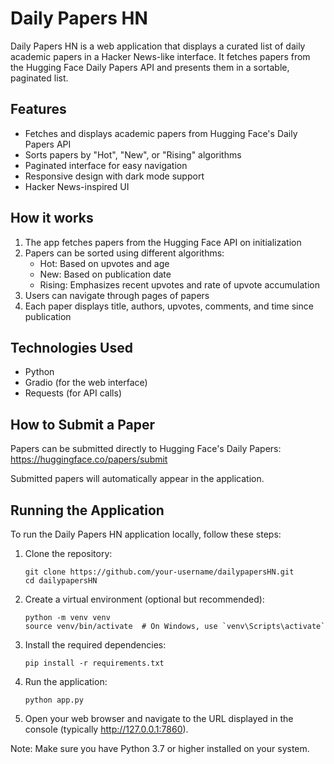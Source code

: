 # Daily Papers HN

Daily Papers HN is a web application that displays a curated list of daily academic papers in a Hacker News-like interface. It fetches papers from the Hugging Face Daily Papers API and presents them in a sortable, paginated list.

## Features

- Fetches and displays academic papers from Hugging Face's Daily Papers API
- Sorts papers by "Hot", "New", or "Rising" algorithms
- Paginated interface for easy navigation
- Responsive design with dark mode support
- Hacker News-inspired UI

## How it works

1. The app fetches papers from the Hugging Face API on initialization
2. Papers can be sorted using different algorithms:
   - Hot: Based on upvotes and age
   - New: Based on publication date
   - Rising: Emphasizes recent upvotes and rate of upvote accumulation
3. Users can navigate through pages of papers
4. Each paper displays title, authors, upvotes, comments, and time since publication

## Technologies Used

- Python
- Gradio (for the web interface)
- Requests (for API calls)

## How to Submit a Paper

Papers can be submitted directly to Hugging Face's Daily Papers:
https://huggingface.co/papers/submit

Submitted papers will automatically appear in the application.

## Running the Application

To run the Daily Papers HN application locally, follow these steps:

1. Clone the repository:
   ```
   git clone https://github.com/your-username/dailypapersHN.git
   cd dailypapersHN
   ```

2. Create a virtual environment (optional but recommended):
   ```
   python -m venv venv
   source venv/bin/activate  # On Windows, use `venv\Scripts\activate`
   ```

3. Install the required dependencies:
   ```
   pip install -r requirements.txt
   ```

4. Run the application:
   ```
   python app.py
   ```

5. Open your web browser and navigate to the URL displayed in the console (typically http://127.0.0.1:7860).

Note: Make sure you have Python 3.7 or higher installed on your system.
